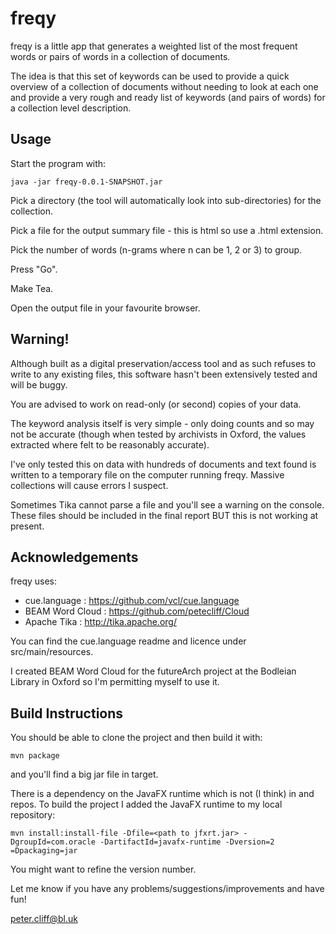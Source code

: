 # freqy #
freqy is a little app that generates a weighted list of the most frequent
words or pairs of words in a collection of documents.

The idea is that this set of keywords can be used to provide a quick overview
of a collection of documents without needing to look at each one and provide
a very rough and ready list of keywords (and pairs of words) for a collection
level description.

## Usage ##
Start the program with:

```
java -jar freqy-0.0.1-SNAPSHOT.jar
```

Pick a directory (the tool will automatically look into sub-directories)
for the collection.

Pick a file for the output summary file - this is html so use a .html extension.

Pick the number of words (n-grams where n can be 1, 2 or 3) to group.

Press "Go".

Make Tea.

Open the output file in your favourite browser.

## Warning! ##
Although built as a digital preservation/access tool and as such refuses to
write to any existing files, this software hasn't been extensively tested and will
be buggy.

You are advised to work on read-only (or second) copies of your data. 

The keyword analysis itself is very simple - only doing counts and
so may not be accurate (though when tested by archivists in Oxford, the values extracted
where felt to be reasonably accurate).

I've only tested this on data with hundreds of documents and text found is
written to a temporary file on the computer running freqy. Massive collections
will cause errors I suspect.

Sometimes Tika cannot parse a file and you'll see a warning on the console. These
files should be included in the final report BUT this is not working at present.

## Acknowledgements ##
freqy uses:

* cue.language : https://github.com/vcl/cue.language
* BEAM Word Cloud : https://github.com/petecliff/Cloud
* Apache Tika : http://tika.apache.org/

You can find the cue.language readme and licence under src/main/resources.

I created BEAM Word Cloud for the futureArch project at the Bodleian Library in 
Oxford so I'm permitting myself to use it.

## Build Instructions ##
You should be able to clone the project and then build it with:

```
mvn package
``` 

and you'll find a big jar file in target.

There is a dependency on the JavaFX runtime which is not (I think) in and repos.
To build the project I added the JavaFX runtime to my local repository:

```
mvn install:install-file -Dfile=<path to jfxrt.jar> -DgroupId=com.oracle -DartifactId=javafx-runtime -Dversion=2 =Dpackaging=jar
```

You might want to refine the version number.

Let me know if you have any problems/suggestions/improvements and have fun!

peter.cliff@bl.uk
